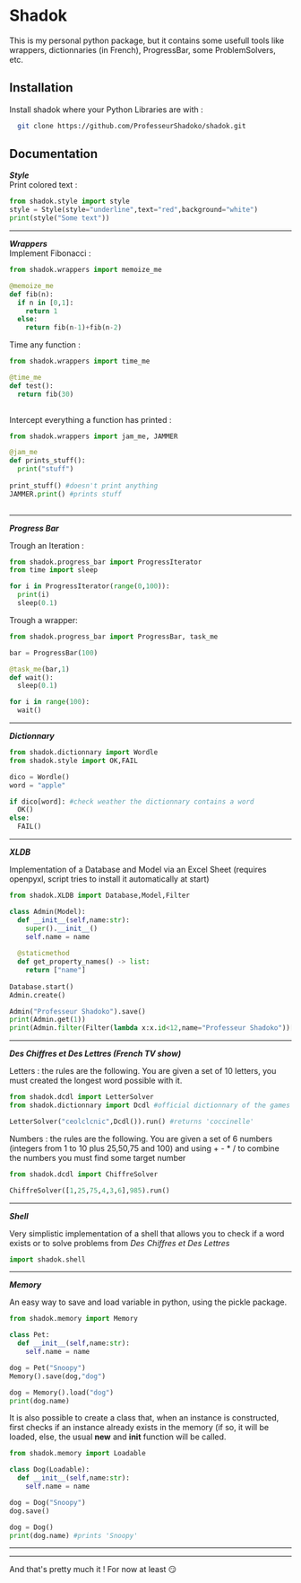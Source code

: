 
# Shadok

This is my personal python package, but it contains some usefull
tools like wrappers, dictionnaries (in French), ProgressBar, some
ProblemSolvers, etc.



## Installation

Install shadok where your Python Libraries are with :

```bash
  git clone https://github.com/ProfesseurShadoko/shadok.git
```

## Documentation

***Style***<br>
Print colored text : 
```python
from shadok.style import style
style = Style(style="underline",text="red",background="white")
print(style("Some text"))
```
***
***Wrappers***<br>
Implement Fibonacci :
```python
from shadok.wrappers import memoize_me

@memoize_me
def fib(n):
  if n in [0,1]:
    return 1
  else:
    return fib(n-1)+fib(n-2)
```

Time any function :
```python
from shadok.wrappers import time_me

@time_me
def test():
  return fib(30)
  
```

Intercept everything a function has printed :
```python
from shadok.wrappers import jam_me, JAMMER

@jam_me
def prints_stuff():
  print("stuff")
  
print_stuff() #doesn't print anything
JAMMER.print() #prints stuff
  
```

***

***Progress Bar***

Trough an Iteration :
```python
from shadok.progress_bar import ProgressIterator
from time import sleep

for i in ProgressIterator(range(0,100)):
  print(i)
  sleep(0.1)
```

Trough a wrapper:
```python
from shadok.progress_bar import ProgressBar, task_me

bar = ProgressBar(100)

@task_me(bar,1)
def wait():
  sleep(0.1)

for i in range(100):
  wait()  
```

***

***Dictionnary***
```python
from shadok.dictionnary import Wordle
from shadok.style import OK,FAIL

dico = Wordle()
word = "apple"

if dico[word]: #check weather the dictionnary contains a word
  OK()
else:
  FAIL()
```

***
***XLDB***

Implementation of a Database and Model via an Excel Sheet (requires openpyxl, script tries to install it automatically at start)

```python
from shadok.XLDB import Database,Model,Filter

class Admin(Model):
  def __init__(self,name:str):
    super().__init__()
    self.name = name
    
  @staticmethod
  def get_property_names() -> list:
    return ["name"]
 
Database.start()
Admin.create()

Admin("Professeur Shadoko").save()
print(Admin.get(1))
print(Admin.filter(Filter(lambda x:x.id<12,name="Professeur Shadoko"))[0])
```

***
***Des Chiffres et Des Lettres (French TV show)***

Letters : the rules are the following. You are given a set of 10 letters, you must created the longest word possible with it.
```python
from shadok.dcdl import LetterSolver
from shadok.dictionnary import Dcdl #official dictionnary of the games (some words are not allowed, conjugated verbs for exemple)

LetterSolver("ceolclcnic",Dcdl()).run() #returns 'coccinelle'
```

Numbers : the rules are the following. You are given a set of 6 numbers (integers from 1 to 10 plus 25,50,75 and 100) and using + - * / to combine the numbers you must find some target number
```python
from shadok.dcdl import ChiffreSolver

ChiffreSolver([1,25,75,4,3,6],985).run()
```
***

***Shell***

Very simplistic implementation of a shell that allows you to check if a word exists or to solve problems from *Des Chiffres et Des Lettres*
```python
import shadok.shell
```
***

***Memory***

An easy way to save and load variable in python, using the pickle package.
```python
from shadok.memory import Memory

class Pet:
  def __init__(self,name:str):
    self.name = name

dog = Pet("Snoopy")
Memory().save(dog,"dog")

dog = Memory().load("dog")
print(dog.name)
```

It is also possible to create a class that, when an instance is constructed, first checks if an instance already exists in the memory (if so, it will be loaded, else,  the usual __new__ and __init__ function will be called.
```python
from shadok.memory import Loadable

class Dog(Loadable):
  def __init__(self,name:str):
    self.name = name

dog = Dog("Snoopy")
dog.save()

dog = Dog()
print(dog.name) #prints 'Snoopy'
```
***



***

And that's pretty much it ! For now at least 😏

    
